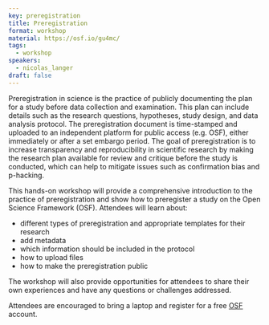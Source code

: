 ```yaml
---
key: preregistration 
title: Preregistration
format: workshop
material: https://osf.io/gu4mc/
tags:
  - workshop
speakers:
  - nicolas_langer
draft: false
---
```

Preregistration in science is the practice of publicly documenting the plan for a study before data collection and examination. This plan can include details such as the research questions, hypotheses, study design, and data analysis protocol. The preregistration document is time-stamped and uploaded to an independent platform for public access (e.g. OSF), either immediately or after a set embargo period. The goal of preregistration is to increase transparency and reproducibility in scientific research by making the research plan available for review and critique before the study is conducted, which can help to mitigate issues such as confirmation bias and p-hacking.
 
This hands-on workshop will provide a comprehensive introduction to the practice of preregistration and show how to preregister a study on the Open Science Framework (OSF). Attendees will learn about:
 
- different types of preregistration and appropriate templates for their research
- add metadata
- which information should be included in the protocol
- how to upload files
- how to make the preregistration public
 
The workshop will also provide opportunities for attendees to share their own experiences and have any questions or challenges addressed.
 
Attendees are encouraged to bring a laptop and register for a free [OSF](https://www.osf.io) account.
